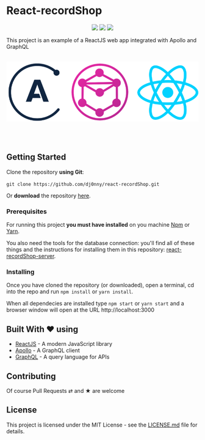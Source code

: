 # React-recordShop

<p align="center">
<img src="https://travis-ci.org/dj0nny/react-recordShop.svg?branch=develop">
<img src="https://img.shields.io/badge/contributions-welcome-brightgreen.svg?style=flat">
<img src="http://hits.dwyl.io/dj0nny/react-recordShop.svg">
</p>

This project is an example of a ReactJS web app integrated with Apollo and GraphQL
<br/><br/>
<p align="center">
<img src="https://raw.githubusercontent.com/dj0nny/react-recordShop/develop/src/assets/logoRepo.png">
</p>
<br/><br/>

## Getting Started

Clone the repository __using Git__:

`git clone https://github.com/dj0nny/react-recordShop.git`

Or __download__ the repository [here](https://github.com/dj0nny/react-recordShop/archive/develop.zip).


### Prerequisites

For running this project __you must have installed__ on you machine [Npm](https://npmjs.com) or [Yarn](https://yarnpkg.com/en/).

You also need the tools for the database connection: you'll find all of these things and the instructions for installing them in this repository: [react-recordShop-server](https://github.com/dj0nny/react-recordShop-server).

### Installing

Once you have cloned the repository (or downloaded), open a terminal, cd into the repo and run `npm install` or `yarn install`.

When all dependecies are installed type `npm start` or `yarn start` and a browser window will open at the URL
http://localhost:3000

## Built With ❤ using

* [ReactJS](https://reactjs.org/) - A modern JavaScript library
* [Apollo](https://www.apollographql.com/) - A GraphQL client
* [GraphQL](https://graphql.org/) - A query language for APIs

## Contributing

Of course Pull Requests ⇄ and ★ are welcome

## License

This project is licensed under the MIT License - see the [LICENSE.md](https://github.com/dj0nny/react-recordShop/blob/develop/README.md) file for details.
